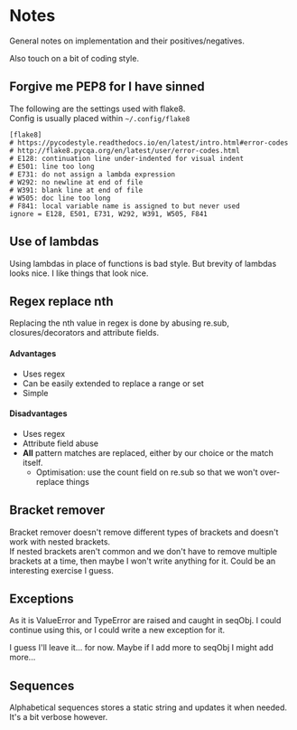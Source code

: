 # Notes

General notes on implementation and their positives/negatives.

Also touch on a bit of coding style.


## Forgive me PEP8 for I have sinned

The following are the settings used with flake8.  
Config is usually placed within `~/.config/flake8`
```
[flake8]
# https://pycodestyle.readthedocs.io/en/latest/intro.html#error-codes
# http://flake8.pycqa.org/en/latest/user/error-codes.html
# E128: continuation line under-indented for visual indent
# E501: line too long
# E731: do not assign a lambda expression
# W292: no newline at end of file
# W391: blank line at end of file
# W505: doc line too long
# F841: local variable name is assigned to but never used
ignore = E128, E501, E731, W292, W391, W505, F841
```


## Use of lambdas
Using lambdas in place of functions is bad style. But brevity of lambdas looks nice. I like things that look nice.  


## Regex replace nth
Replacing the nth value in regex is done by abusing re.sub, closures/decorators and attribute fields.  
#### Advantages
* Uses regex
* Can be easily extended to replace a range or set
* Simple

#### Disadvantages
* Uses regex
* Attribute field abuse
* **All** pattern matches are replaced, either by our choice or the match itself.
    * Optimisation: use the count field on re.sub so that we won't over-replace things


## Bracket remover
Bracket remover doesn't remove different types of brackets and doesn't work with nested brackets.  
If nested brackets aren't common and we don't have to remove multiple brackets at a time, then
maybe I won't write anything for it. Could be an interesting exercise I guess.


## Exceptions
As it is ValueError and TypeError are raised and caught in seqObj. I could continue using this, or I could write a new exception for it.

I guess I'll leave it... for now. Maybe if I add more to seqObj I might add more...


## Sequences
Alphabetical sequences stores a static string and updates it when needed. It's a bit verbose however. 